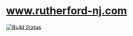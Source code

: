 # www.rutherford-nj.com

[![Build Status](https://travis-ci.org/rutherford-nj/www.rutherford-nj.com.svg?branch=master)](https://travis-ci.org/rutherford-nj/www.rutherford-nj.com)
